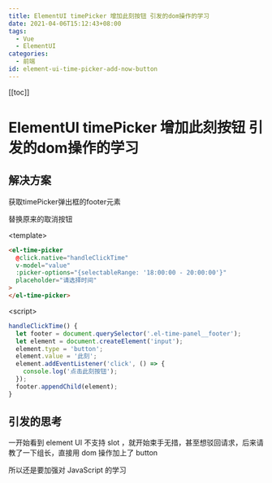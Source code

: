 ```yaml
---
title: ElementUI timePicker 增加此刻按钮 引发的dom操作的学习
date: 2021-04-06T15:12:43+08:00
tags:
  - Vue
  - ElementUI
categories:
  - 前端
id: element-ui-time-picker-add-now-button
---
```


[[toc]]

# ElementUI timePicker 增加此刻按钮 引发的dom操作的学习

## 解决方案

获取timePicker弹出框的footer元素

替换原来的取消按钮

\<template\>

```html
<el-time-picker
  @click.native="handleClickTime"
  v-model="value"
  :picker-options="{selectableRange: '18:00:00 - 20:00:00'}"
  placeholder="请选择时间"
>
</el-time-picker>
```

\<script\>

```javascript
handleClickTime() {
  let footer = document.querySelector('.el-time-panel__footer');
  let element = document.createElement('input');
  element.type = 'button';
  element.value = '此刻';
  element.addEventListener('click', () => {
    console.log('点击此刻按钮');
  });
  footer.appendChild(element);
}
```

## 引发的思考

一开始看到 element UI 不支持 slot ，就开始束手无措，甚至想驳回请求，后来请教了一下组长，直接用 dom 操作加上了 button

所以还是要加强对 JavaScript 的学习
